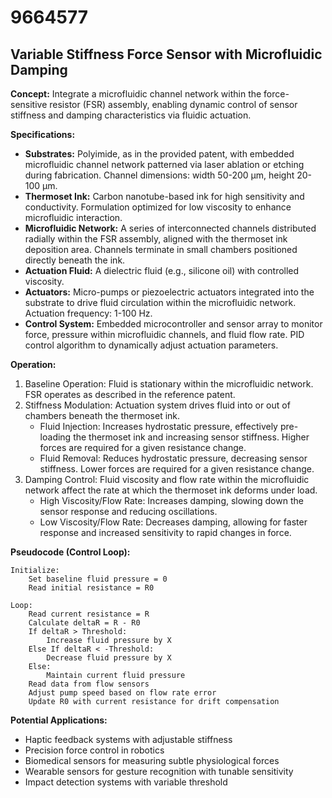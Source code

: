 # 9664577

## Variable Stiffness Force Sensor with Microfluidic Damping

**Concept:** Integrate a microfluidic channel network within the force-sensitive resistor (FSR) assembly, enabling dynamic control of sensor stiffness and damping characteristics via fluidic actuation.

**Specifications:**

*   **Substrates:** Polyimide, as in the provided patent, with embedded microfluidic channel network patterned via laser ablation or etching during fabrication. Channel dimensions: width 50-200 μm, height 20-100 μm.
*   **Thermoset Ink:** Carbon nanotube-based ink for high sensitivity and conductivity. Formulation optimized for low viscosity to enhance microfluidic interaction.
*   **Microfluidic Network:** A series of interconnected channels distributed radially within the FSR assembly, aligned with the thermoset ink deposition area. Channels terminate in small chambers positioned directly beneath the ink.
*   **Actuation Fluid:** A dielectric fluid (e.g., silicone oil) with controlled viscosity.
*   **Actuators:** Micro-pumps or piezoelectric actuators integrated into the substrate to drive fluid circulation within the microfluidic network. Actuation frequency: 1-100 Hz.
*   **Control System:** Embedded microcontroller and sensor array to monitor force, pressure within microfluidic channels, and fluid flow rate. PID control algorithm to dynamically adjust actuation parameters.

**Operation:**

1.  Baseline Operation: Fluid is stationary within the microfluidic network. FSR operates as described in the reference patent.
2.  Stiffness Modulation: Actuation system drives fluid into or out of chambers beneath the thermoset ink.
    *   Fluid Injection: Increases hydrostatic pressure, effectively pre-loading the thermoset ink and increasing sensor stiffness.  Higher forces are required for a given resistance change.
    *   Fluid Removal: Reduces hydrostatic pressure, decreasing sensor stiffness.  Lower forces are required for a given resistance change.
3.  Damping Control: Fluid viscosity and flow rate within the microfluidic network affect the rate at which the thermoset ink deforms under load.
    *   High Viscosity/Flow Rate: Increases damping, slowing down the sensor response and reducing oscillations.
    *   Low Viscosity/Flow Rate: Decreases damping, allowing for faster response and increased sensitivity to rapid changes in force.

**Pseudocode (Control Loop):**

```
Initialize:
    Set baseline fluid pressure = 0
    Read initial resistance = R0

Loop:
    Read current resistance = R
    Calculate deltaR = R - R0
    If deltaR > Threshold:
        Increase fluid pressure by X
    Else If deltaR < -Threshold:
        Decrease fluid pressure by X
    Else:
        Maintain current fluid pressure
    Read data from flow sensors
    Adjust pump speed based on flow rate error
    Update R0 with current resistance for drift compensation
```

**Potential Applications:**

*   Haptic feedback systems with adjustable stiffness
*   Precision force control in robotics
*   Biomedical sensors for measuring subtle physiological forces
*   Wearable sensors for gesture recognition with tunable sensitivity
*   Impact detection systems with variable threshold